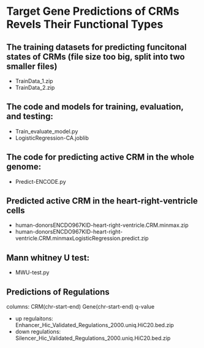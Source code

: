 # Target Gene Predictions of CRMs Revels Their Functional Types 
## The training datasets for predicting funcitonal states of CRMs (file size too big, split into two smaller files)
   - TrainData_1.zip
   - TrainData_2.zip 

## The code and models for training, evaluation, and testing:
   - Train_evaluate_model.py
   - LogisticRegression-CA.joblib

## The code for predicting active CRM in the whole genome:
   - Predict-ENCODE.py

## Predicted active CRM in the heart-right-ventricle cells
   - human-donorsENCDO967KID-heart-right-ventricle.CRM.minmax.zip
   - human-donorsENCDO967KID-heart-right-ventricle.CRM.minmaxLogisticRegression.predict.zip

## Mann whitney U test:
   - MWU-test.py

## Predictions of Regulations
   columns: CRM(chr-start-end) Gene(chr-start-end) q-value
   - up regulaitons: Enhancer_Hic_Validated_Regulations_2000.uniq.HiC20.bed.zip
   - down regulations: Silencer_Hic_Validated_Regulations_2000.uniq.HiC20.bed.zip
